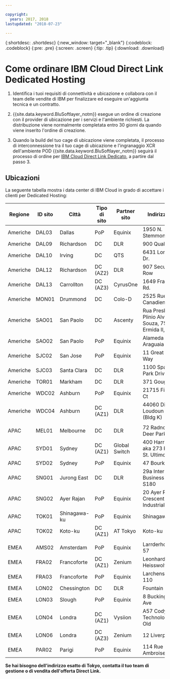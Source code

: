 ```yaml
---

copyright:
  years: 2017, 2018
lastupdated: "2018-07-23"

---
```


{:shortdesc: .shortdesc}
{:new_window: target="_blank"}
{:codeblock: .codeblock}
{:pre: .pre}
{:screen: .screen}
{:tip: .tip}
{:download: .download}

# Come ordinare IBM Cloud Direct Link Dedicated Hosting

1. Identifica i tuoi requisiti di connettività e ubicazione e collabora con il team delle vendite di IBM per finalizzare ed eseguire un'aggiunta tecnica e un contratto.
2. {{site.data.keyword.BluSoftlayer_notm}} esegue un ordine di creazione con il provider di ubicazione per i servizi e l'ambiente richiesti. La distribuzione viene normalmente completata entro 30 giorni da quando viene inserito l'ordine di creazione.

3. Quando la build del tuo cage di ubicazione viene completata, il processo di interconnessione tra il tuo cage di ubicazione e l'ingranaggio XCR dell'ambiente POD {{site.data.keyword.BluSoftlayer_notm}} seguirà il processo di ordine per [IBM Cloud Direct Link Dedicato](order-nsp.html#how-to-order-ibm-cloud-direct-link-dedicated), a partire dal passo 3.

## Ubicazioni

La seguente tabella mostra i data center di IBM Cloud in grado di accettare i clienti per Dedicated Hosting:

| Regione | ID sito | Città | Tipo di sito | Partner sito | Indirizzo sito |
|-------|-------|-------|-------|-------|-------|
| Americhe | DAL03 | Dallas |	PoP |	Equinix |	1950 N. Stemmons |
| Americhe | DAL09 | Richardson | DC | DLR | 900 Quality Way |
| Americhe | DAL10 | Irving | DC | QTS | 6431 Longhorn Dr. |
| Americhe | DAL12 | Richardson |	DC (AZ2) | DLR | 907 Security Row |
| Americhe | DAL13 | Carrollton | DC (AZ3) | CyrusOne | 1649 Frankford Rd. |
| Americhe | MON01 | Drummond  | DC | Colo-D  | 2525 Rue Canadien |
| Americhe | SAO01 | San Paolo | DC | Ascenty | Rua Presbitero Plinio Alves de Souza, 757 J. Ermida II, Jundial|
| Americhe | SAO02 | San Paolo | PoP | Equinix | Alameda Araguaia |
| Americhe | SJC02 | San Jose |	PoP |	Equinix |	11 Great Oaks Way |
| Americhe | SJC03 | Santa Clara | DC | DLR | 1100 Space Park Drive |
| Americhe | TOR01 | Markham | DC | DLR | 371 Gough Rd. |
| Americhe | WDC02 | Ashburn | PoP | Equinix | 21715 Filigree Ct |
| Americhe | WDC04 | Ashburn | DC (AZ1) | DLR | 44060 Digital Loudoun Plaza (Bldg K) |
|  |  |  |  |  |  |
| APAC | MEL01 |  Melbourne  |  DC |  DLR |  72 Radnor Drive, Deer Park |
| APAC |  SYD01 |  Sydney | DC (AZ1) | Global Switch  |  400 Harris Street aka 273 Pyrmont St. Ultimo |
| APAC |	SYD02 |	 Sydney |	PoP |	Equinix |	47 Bourke Rd |
| APAC |  SNG01 |  Jurong East |  DC | DLR |  29a International Business Park, S180 |
| APAC |  SNG02 |	Ayer Rajan	| PoP |	Equinix |	20 Ayer Rajan Crescent Industrial Park |
| APAC | TOK01 |	Shinagawa-ku | PoP | Equinix |	Shinagawa-ku |
| APAC | TOK02  |  Koto-ku | DC (AZ1) | AT Tokyo  |  Koto-ku |
|  |  |  |  |  |  |
| EMEA | AMS02 |	Amsterdam |	PoP |	Equinix |	Larrderhoogtweg 57 |
| EMEA | FRA02  | Francoforte |  DC (AZ1) | Zenium   | Leonhard - Heisswolf Str. 4 |
| EMEA | FRA03 |	Francoforte |	PoP |	Equinix |	Larchenstrasse 110 |
| EMEA | LON02  | Chessington | DC  | DLR  |  Fountain Court |
| EMEA | LON03 | Slough |	PoP |	Equinix |	8 Buckingham Ave |
| EMEA | LON04 | Londra |  DC (AZ1) |  Vysiion |  A57 Cody Technology Park Old |
| EMEA | LON06 | Londra |	DC (AZ3) |	Zenium |	12 Liverpool Rd |
| EMEA | PAR02 | Parigi | PoP | Equinix |	114 Rue Ambroise Croizat |



**Se hai bisogno dell'indirizzo esatto di Tokyo, contatta il tuo team di gestione o di vendita dell'offerta Direct Link.**
